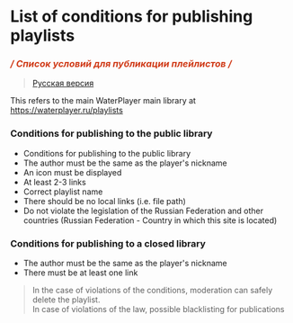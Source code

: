 # List of conditions for publishing playlists
<h3 style="color: #d03b18; font-style: italic;">/ Список условий для публикации плейлистов /</h3>

> [Русская версия](./ru_ru)

This refers to the main WaterPlayer main library at https://waterplayer.ru/playlists

### Conditions for publishing to the public library
- Conditions for publishing to the public library
- The author must be the same as the player's nickname
- An icon must be displayed
- At least 2-3 links
- Correct playlist name
- There should be no local links (i.e. file path)
- Do not violate the legislation of the Russian Federation and other countries (Russian Federation - Country in which this site is located)

### Conditions for publishing to a closed library
- The author must be the same as the player's nickname
- There must be at least one link

> In the case of violations of the conditions, moderation can safely delete the playlist.<br>
> In case of violations of the law, possible blacklisting for publications